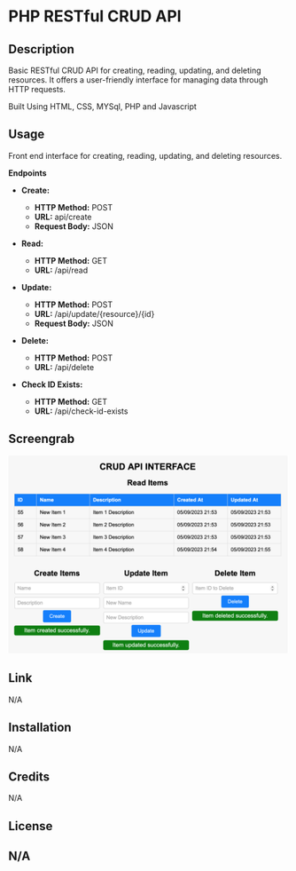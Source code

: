 # PHP RESTful CRUD API

## Description
Basic RESTful CRUD API for creating, reading, updating, and deleting resources. It offers a user-friendly interface for managing data through HTTP requests.

Built Using HTML, CSS, MYSql, PHP and Javascript

## Usage

Front end interface for creating, reading, updating, and deleting resources.

**Endpoints**

- **Create:**
  - **HTTP Method:** POST
  - **URL:** api/create
  - **Request Body:** JSON

- **Read:**
  - **HTTP Method:** GET
  - **URL:** /api/read

- **Update:**
  - **HTTP Method:** POST
  - **URL:** /api/update/{resource}/{id}
  - **Request Body:** JSON

- **Delete:**
  - **HTTP Method:** POST
  - **URL:** /api/delete

- **Check ID Exists:**
  - **HTTP Method:** GET
  - **URL:** /api/check-id-exists


## Screengrab
![Project Screenshot](/CRUDAPI.png?raw=true)

## Link
N/A

## Installation
N/A

## Credits
N/A

## License
## N/A